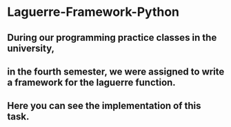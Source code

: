 # Laguerre-Framework-Python
## During our programming practice classes in the university,
## in the fourth semester, we were assigned to write a framework for the laguerre function.
## Here you can see the implementation of this task.
